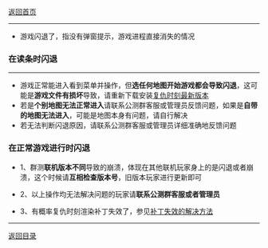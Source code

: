 [返回首页](/index.md)

***
- 游戏闪退了，指没有弹窗提示，游戏进程直接消失的情况

### 在读条时闪退

***

- 游戏正常能进入看到菜单并操作，但**选任何地图开始游戏都会导致闪退**，这可能是**游戏文件有损坏**导致，请重新下载安装[复仇时刻最新版本](./Latest-version.md)
- 若是**个别地图无法正常进入**请联系公测群客服或管理员反馈问题，如果是**自带的地图无法进入**，可能是地图本身有问题，请自行解决
- 若无法判断闪退原因，请联系公测群客服或管理员详细准确地反馈问题



### 在正常游戏进行时闪退

- 1、群测**联机版本不同**导致的崩溃，体现在其他联机玩家身上的是闪退或者崩溃，这个时候请**互相检查版本号**，旧版本玩家进行更新即可

- 2、以上操作均无法解决问题的玩家请**联系公测群客服或者管理员**

- 3、有概率复仇时刻渲染补丁失效了，参见[补丁失效的解决方法](./ddraw.md#renderpatchfailed)






***
[返回目录](/QuestionNAnswer/index.md#gaming-problem)
